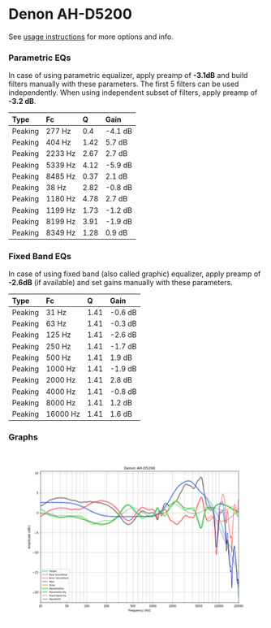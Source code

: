 # Denon AH-D5200
See [usage instructions](https://github.com/jaakkopasanen/AutoEq#usage) for more options and info.

### Parametric EQs
In case of using parametric equalizer, apply preamp of **-3.1dB** and build filters manually
with these parameters. The first 5 filters can be used independently.
When using independent subset of filters, apply preamp of **-3.2 dB**.

| Type    | Fc      |    Q | Gain    |
|:--------|:--------|:-----|:--------|
| Peaking | 277 Hz  | 0.4  | -4.1 dB |
| Peaking | 404 Hz  | 1.42 | 5.7 dB  |
| Peaking | 2233 Hz | 2.67 | 2.7 dB  |
| Peaking | 5339 Hz | 4.12 | -5.9 dB |
| Peaking | 8485 Hz | 0.37 | 2.1 dB  |
| Peaking | 38 Hz   | 2.82 | -0.8 dB |
| Peaking | 1180 Hz | 4.78 | 2.7 dB  |
| Peaking | 1199 Hz | 1.73 | -1.2 dB |
| Peaking | 8199 Hz | 3.91 | -1.9 dB |
| Peaking | 8349 Hz | 1.28 | 0.9 dB  |

### Fixed Band EQs
In case of using fixed band (also called graphic) equalizer, apply preamp of **-2.6dB**
(if available) and set gains manually with these parameters.

| Type    | Fc       |    Q | Gain    |
|:--------|:---------|:-----|:--------|
| Peaking | 31 Hz    | 1.41 | -0.6 dB |
| Peaking | 63 Hz    | 1.41 | -0.3 dB |
| Peaking | 125 Hz   | 1.41 | -2.6 dB |
| Peaking | 250 Hz   | 1.41 | -1.7 dB |
| Peaking | 500 Hz   | 1.41 | 1.9 dB  |
| Peaking | 1000 Hz  | 1.41 | -1.9 dB |
| Peaking | 2000 Hz  | 1.41 | 2.8 dB  |
| Peaking | 4000 Hz  | 1.41 | -0.8 dB |
| Peaking | 8000 Hz  | 1.41 | 1.2 dB  |
| Peaking | 16000 Hz | 1.41 | 1.6 dB  |

### Graphs
![](./Denon%20AH-D5200.png)